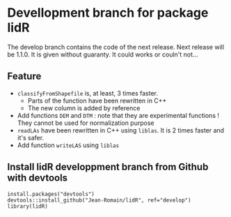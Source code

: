 # Devellopment branch for package lidR

The develop branch contains the code of the next release. Next release will be 1.1.0. It is given without guaranty. It could works or couln't not... 

## Feature

- `classifyFromShapefile` is, at least, 3 times faster. 
    - Parts of the function have been rewritten in C++
    - The new column is added by reference
- Add functions `DEM` and `DTM` : note that they are experimental functions ! They cannot be used for normalization purpose
- `readLAs` have been rewritten in C++ using `liblas`. It is 2 times faster and it's safer.
- Add function `writeLAS` using `liblas`

## Install lidR developpment branch from Github with devtools

    install.packages("devtools")
    devtools::install_github("Jean-Romain/lidR", ref="develop")
    library(lidR)